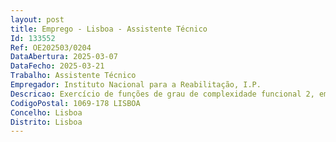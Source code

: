 ```yaml
--- 
layout: post
title: Emprego - Lisboa - Assistente Técnico
Id: 133552
Ref: OE202503/0204
DataAbertura: 2025-03-07
DataFecho: 2025-03-21
Trabalho: Assistente Técnico
Empregador: Instituto Nacional para a Reabilitação, I.P.
Descricao: Exercício de funções de grau de complexidade funcional 2, em conformidade com o Anexo à LTFP, nas áreas de competências inerentes à UPCGAF designadamente Apoio administrativo à área das compras Gestão de economato Gestão de contratos.
CodigoPostal: 1069-178 LISBOA
Concelho: Lisboa
Distrito: Lisboa
--- 
```

